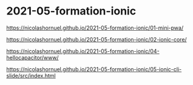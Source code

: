 # 2021-05-formation-ionic
https://nicolashornuel.github.io/2021-05-formation-ionic/01-mini-pwa/

https://nicolashornuel.github.io/2021-05-formation-ionic/02-ionic-core/

https://nicolashornuel.github.io/2021-05-formation-ionic/04-hellocapacitor/www/

https://nicolashornuel.github.io/2021-05-formation-ionic/05-ionic-cli-slide/src/index.html
